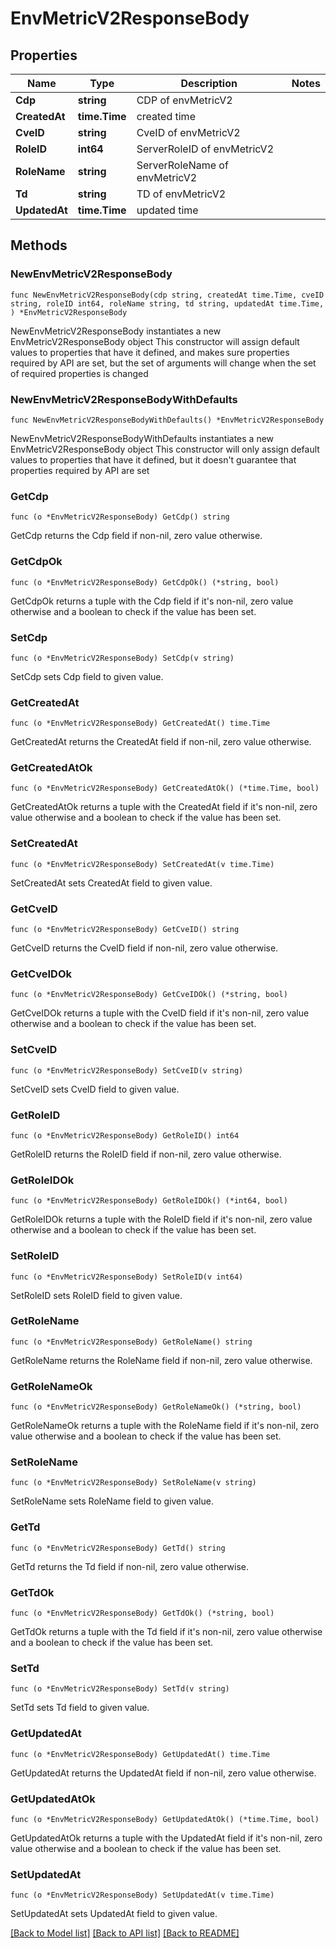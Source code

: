 # EnvMetricV2ResponseBody

## Properties

Name | Type | Description | Notes
------------ | ------------- | ------------- | -------------
**Cdp** | **string** | CDP of envMetricV2 | 
**CreatedAt** | **time.Time** | created time | 
**CveID** | **string** | CveID of envMetricV2 | 
**RoleID** | **int64** | ServerRoleID of envMetricV2 | 
**RoleName** | **string** | ServerRoleName of envMetricV2 | 
**Td** | **string** | TD of envMetricV2 | 
**UpdatedAt** | **time.Time** | updated time | 

## Methods

### NewEnvMetricV2ResponseBody

`func NewEnvMetricV2ResponseBody(cdp string, createdAt time.Time, cveID string, roleID int64, roleName string, td string, updatedAt time.Time, ) *EnvMetricV2ResponseBody`

NewEnvMetricV2ResponseBody instantiates a new EnvMetricV2ResponseBody object
This constructor will assign default values to properties that have it defined,
and makes sure properties required by API are set, but the set of arguments
will change when the set of required properties is changed

### NewEnvMetricV2ResponseBodyWithDefaults

`func NewEnvMetricV2ResponseBodyWithDefaults() *EnvMetricV2ResponseBody`

NewEnvMetricV2ResponseBodyWithDefaults instantiates a new EnvMetricV2ResponseBody object
This constructor will only assign default values to properties that have it defined,
but it doesn't guarantee that properties required by API are set

### GetCdp

`func (o *EnvMetricV2ResponseBody) GetCdp() string`

GetCdp returns the Cdp field if non-nil, zero value otherwise.

### GetCdpOk

`func (o *EnvMetricV2ResponseBody) GetCdpOk() (*string, bool)`

GetCdpOk returns a tuple with the Cdp field if it's non-nil, zero value otherwise
and a boolean to check if the value has been set.

### SetCdp

`func (o *EnvMetricV2ResponseBody) SetCdp(v string)`

SetCdp sets Cdp field to given value.


### GetCreatedAt

`func (o *EnvMetricV2ResponseBody) GetCreatedAt() time.Time`

GetCreatedAt returns the CreatedAt field if non-nil, zero value otherwise.

### GetCreatedAtOk

`func (o *EnvMetricV2ResponseBody) GetCreatedAtOk() (*time.Time, bool)`

GetCreatedAtOk returns a tuple with the CreatedAt field if it's non-nil, zero value otherwise
and a boolean to check if the value has been set.

### SetCreatedAt

`func (o *EnvMetricV2ResponseBody) SetCreatedAt(v time.Time)`

SetCreatedAt sets CreatedAt field to given value.


### GetCveID

`func (o *EnvMetricV2ResponseBody) GetCveID() string`

GetCveID returns the CveID field if non-nil, zero value otherwise.

### GetCveIDOk

`func (o *EnvMetricV2ResponseBody) GetCveIDOk() (*string, bool)`

GetCveIDOk returns a tuple with the CveID field if it's non-nil, zero value otherwise
and a boolean to check if the value has been set.

### SetCveID

`func (o *EnvMetricV2ResponseBody) SetCveID(v string)`

SetCveID sets CveID field to given value.


### GetRoleID

`func (o *EnvMetricV2ResponseBody) GetRoleID() int64`

GetRoleID returns the RoleID field if non-nil, zero value otherwise.

### GetRoleIDOk

`func (o *EnvMetricV2ResponseBody) GetRoleIDOk() (*int64, bool)`

GetRoleIDOk returns a tuple with the RoleID field if it's non-nil, zero value otherwise
and a boolean to check if the value has been set.

### SetRoleID

`func (o *EnvMetricV2ResponseBody) SetRoleID(v int64)`

SetRoleID sets RoleID field to given value.


### GetRoleName

`func (o *EnvMetricV2ResponseBody) GetRoleName() string`

GetRoleName returns the RoleName field if non-nil, zero value otherwise.

### GetRoleNameOk

`func (o *EnvMetricV2ResponseBody) GetRoleNameOk() (*string, bool)`

GetRoleNameOk returns a tuple with the RoleName field if it's non-nil, zero value otherwise
and a boolean to check if the value has been set.

### SetRoleName

`func (o *EnvMetricV2ResponseBody) SetRoleName(v string)`

SetRoleName sets RoleName field to given value.


### GetTd

`func (o *EnvMetricV2ResponseBody) GetTd() string`

GetTd returns the Td field if non-nil, zero value otherwise.

### GetTdOk

`func (o *EnvMetricV2ResponseBody) GetTdOk() (*string, bool)`

GetTdOk returns a tuple with the Td field if it's non-nil, zero value otherwise
and a boolean to check if the value has been set.

### SetTd

`func (o *EnvMetricV2ResponseBody) SetTd(v string)`

SetTd sets Td field to given value.


### GetUpdatedAt

`func (o *EnvMetricV2ResponseBody) GetUpdatedAt() time.Time`

GetUpdatedAt returns the UpdatedAt field if non-nil, zero value otherwise.

### GetUpdatedAtOk

`func (o *EnvMetricV2ResponseBody) GetUpdatedAtOk() (*time.Time, bool)`

GetUpdatedAtOk returns a tuple with the UpdatedAt field if it's non-nil, zero value otherwise
and a boolean to check if the value has been set.

### SetUpdatedAt

`func (o *EnvMetricV2ResponseBody) SetUpdatedAt(v time.Time)`

SetUpdatedAt sets UpdatedAt field to given value.



[[Back to Model list]](../README.md#documentation-for-models) [[Back to API list]](../README.md#documentation-for-api-endpoints) [[Back to README]](../README.md)


